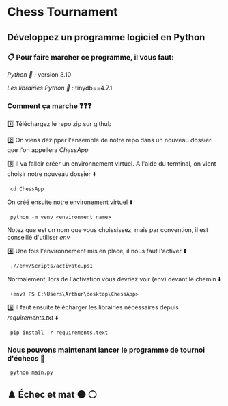 # Chess Tournament
## Développez un programme logiciel en Python

### :clipboard: Pour faire marcher ce programme, il vous faut:

*_Python :snake: :_* version 3.10

*_Les librairies Python  :closed_book: :_* 
    tinydb==4.7.1
   
 ### Comment ça marche :question::question::question:
 
 :one:  Téléchargez le repo zip sur github  

 :two:  On viens dézipper l'ensemble de notre repo dans un nouveau dossier que l'on appellera *_ChessApp_*  

 :three:  Il va falloir créer un environnement virtuel. A l'aide du terminal, on vient choisir notre nouveau dossier :arrow_down:  

```
 cd ChessApp

```
On créé ensuite notre environement virtuel :arrow_down:
```
 python -m venv <environment name>

```
Notez que <environment name>  est un nom que vous choississez, mais par convention, il est conseillé d'utiliser *_env_*  

:four: Une fois l'environnement mis en place, il nous faut l'activer :arrow_down:
```
 .//env/Scripts/activate.ps1

```
Normalement, lors de l'activation vous devriez voir (env) devant le chemin :arrow_down:
```
 (env) PS C:\Users\Arthur\desktop\ChessApp>

```

:five: Il faut ensuite télécharger les librairies nécessaires depuis *requirements.txt* :arrow_down: 
```
 pip install -r requirements.text

```

### Nous pouvons maintenant lancer le programme de tournoi d'échecs :rocket:  
```
 python main.py

```
  
  ## ♟️ Échec et mat :black_circle: :white_circle:
